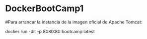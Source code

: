 # DockerBootCamp1

#Para arrancar la instancia de la imagen oficial de Apache Tomcat:

docker run -dit -p 8080:80 bootcamp:latest
